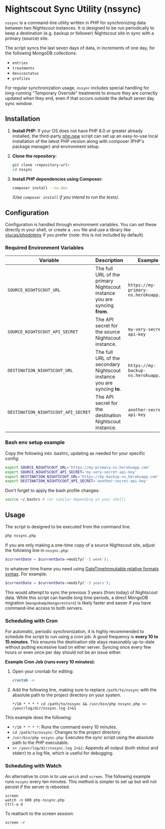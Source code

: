 # Nightscout Sync Utility (nssync)

`nssync` is a command-line utility written in PHP for synchronizing data between two Nightscout instances. It is designed to be run periodically to keep a destination (e.g. backup or follower) Nightscout site in sync with a primary (source) site.

The script syncs the last seven days of data, in increments of one day, for the following MongoDB collections:
- `entries`
- `treatments`
- `devicestatus`
- `profiles`

For regular synchronization usage, `nssync` includes special handling for long-running "Temporary Override" treatments to ensure they are correctly updated when they end, even if that occurs outside the default seven day sync window.

## Installation

1. **Install PHP:** If your OS does not have PHP 8.0 or greater already installed, the third-party [php.new](https://php.new/) script can set up an easy-to-use local installation of the latest PHP version along with composer (PHP's package manager) and environment setup.


2. **Clone the repository:**
    ```bash
    git clone <repository-url>
    cd nssync
    ```

3. **Install PHP dependencies using Composer:**
    ```bash
    composer install --no-dev
    ```
    *(Use `composer install` if you intend to run the tests).*


## Configuration

Configuration is handled through environment variables. You can set these directly in your shell, or create a `.env` file and use a library like [vlucas/phpdotenv](https://github.com/vlucas/phpdotenv) if you prefer (note: this is not included by default).

### Required Environment Variables

| Variable                            | Description                                                                 | Example                               |
| ----------------------------------- | --------------------------------------------------------------------------- | ------------------------------------- |
| `SOURCE_NIGHTSCOUT_URL`             | The full URL of the primary Nightscout instance you are syncing **from**.     | `https://my-primary-ns.herokuapp.com` |
| `SOURCE_NIGHTSCOUT_API_SECRET`      | The API secret for the source Nightscout instance.                          | `my-very-secret-api-key`              |
| `DESTINATION_NIGHTSCOUT_URL`        | The full URL of the secondary Nightscout instance you are syncing **to**.     | `https://my-backup-ns.herokuapp.com`  |
| `DESTINATION_NIGHTSCOUT_API_SECRET` | The API secret for the destination Nightscout instance.                     | `another-secret-api-key`              |

### Bash env setup example

Copy the following into .bashrc, updating as needed for your specific config:
```bash
export SOURCE_NIGHTSCOUT_URL='https://my-primary-ns.herokuapp.com'
export SOURCE_NIGHTSCOUT_API_SECRET='my-very-secret-api-key'
export DESTINATION_NIGHTSCOUT_URL='https://my-backup-ns.herokuapp.com'
export DESTINATION_NIGHTSCOUT_API_SECRET='another-secret-api-key'
```

Don't forget to apply the bash profile changes:
```bash
source ~/.bashrc # (or similar depending on your shell)
```
## Usage

The script is designed to be executed from the command line.

```bash
php nssync.php
```

If you are only making a one-time copy of a source Nightscout site, adjust the following line in `nssync.php`:
```php
$currentDate = $currentDate->modify('-1 week');
```
to whatever time frame you need using [DateTimeImmutable relative formats syntax](https://www.php.net/manual/en/datetime.formats.php). For example:

```php
$currentDate = $currentDate->modify('-3 years');
```
This would attempt to sync the previous 3 years (from today) of Nightscout data. While this script can handle long time periods, a direct MongoDB migration (`mongodump`/`mongorestore`) is likely faster and easier if you have command-line access to both servers.

### Scheduling with Cron

For automatic, periodic synchronization, it is highly recommended to schedule the script to run using a cron job. A good frequency is **every 10 to 15 minutes**. This ensures the destination site stays reasonably up-to-date without putting excessive load on either server. Syncing once every few hours or even once per day should not be an issue either.

**Example Cron Job (runs every 10 minutes):**

1.  Open your crontab for editing:
    ```bash
    crontab -e
    ```

2.  Add the following line, making sure to replace `/path/to/nssync` with the absolute path to the project directory on your system.

    ```cron
    */10 * * * * cd /path/to/nssync && /usr/bin/php nssync.php >> /your/log/dir/nssync.log 2>&1
    ```

This example does the following:
- `*/10 * * * *`: Runs the command every 10 minutes.
- `cd /path/to/nssync`: Changes to the project directory.
- `/usr/bin/php nssync.php`: Executes the sync script using the absolute path to the PHP executable.
- `>> /your/log/dir/nssync.log 2>&1`: Appends all output (both stdout and stderr) to a log file, which is useful for debugging.

### Scheduling with Watch

An alternative to cron is to use `watch` and `screen`. The following example runs `nssync` every ten minutes. This method is simpler to set up but will not persist if the server is rebooted.

```
screen
watch -n 600 php nssync.php
Ctrl-a d
```
To reattach to the screen session:
```
screen -r
```

